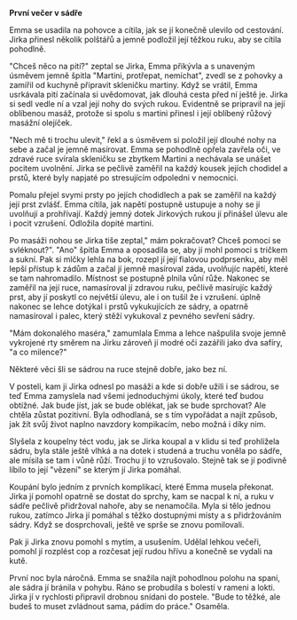 **První večer v sádře**

Emma se usadila na pohovce a cítila, jak se jí konečně ulevilo od cestování. Jirka přinesl několik polštářů a jemně podložil její těžkou ruku, aby se cítila pohodlně.

"Chceš něco na pití?" zeptal se Jirka, Emma přikývla a s unaveným úsměvem jemně špitla "Martini, protřepat, nemíchat", zvedl se z pohovky a zamířil od kuchyně připravit skleničku martiny. Když se vrátil, Emma usrkávala pití začínala si uvědomovat, jak dlouhá cesta před ní ještě je. Jirka si sedl vedle ní a vzal její nohy do svých rukou. Evidentně se pripravil na její oblíbenou masáž, protože si spolu s martini přinesl i její oblíbený růžový masážní olejíček.

"Nech mě ti trochu ulevit," řekl a s úsměvem si položil její dlouhé nohy na sebe a začal je jemně masírovat. Emma se pohodlně opřela zavřela oči, ve zdravé ruce svírala skleničku se zbytkem Martini a nechávala se unášet pocitem uvolnění. Jirka se pečlivě zaměřil na každý kousek jejích chodidel a prstů, které byly napjaté po stresujícím odpoledni v nemocnici.

Pomalu přejel svymi prsty po jejích chodidlech a pak se zaměřil na každý její prst zvlášť. Emma cítila, jak napětí postupně ustupuje a nohy  se jí uvolňují a prohřívají. Každý jemný dotek Jirkových rukou jí přinášel úlevu ale i pocit vzrušení. Odložila dopité martini.

Po masáži nohou se Jirka tiše zeptal," mám pokračovat? Chceš pomoci se svléknout?". "Ano" špitla Emma a oposadila se, aby jí mohl pomoci s tričkem a sukní. Pak si mlčky lehla na bok, rozepl jí její fialovou podprsenku, aby měl lepší přístup k zádům a začal jí jemně masíroval záda, uvolňujíc napětí, které se tam nahromadilo. 
Místnost se postupně plnila vůní růže. Nakonec se zaměřil na její ruce, namasíroval jí zdravou ruku, pečlivě masírujíc každý prst, aby jí poskytl co největší úlevu, ale i on tušil že i vzrušení.
úplně nakonec se lehce dotýkal i prstů vykukujících ze sádry, a opatrně namasíroval i palec, který stěží vykukoval z pevného sevření sádry.

"Mám dokonalého maséra," zamumlala Emma a lehce našpulila svoje jemně vykrojené rty směrem na Jirku zároveň jí modré oči zazářili jako dva safíry, "a co milence?"

Některé věci šli se sádrou na ruce stejně dobře, jako bez ní.

V posteli, kam ji Jirka odnesl po masáži a kde si dobře užili i se sádrou, se teď Emma zamyslela nad všemi jednoduchými úkoly, které teď budou obtížné. Jak bude jíst, jak se bude oblékat, jak se bude sprchovat? Ale chtěla zůstat pozitivní. Byla odhodlaná, se s tím vypořádat a najít způsob, jak žít svůj život naplno navzdory kompikacím, nebo možná i díky nim.

Slyšela z koupelny téct vodu, jak se Jirka koupal a v klidu si teď prohlížela sádru, byla stále ještě vlhká a na dotek i studená a truchu voněla po sádře, ale mísila se tam i vůně růží. Trochu jí to vzrušovalo. Stejně tak se jí podivně líbilo to její "vězení" se kterým jí Jirka pomáhal.

Koupání bylo jedním z prvních komplikací, které Emma musela překonat. Jirka jí pomohl opatrně se dostat do sprchy, kam se nacpal k ní, a ruku v sádře pečlivě přidržoval nahoře, aby se nenamočila. Myla si tělo jednou rukou, zatímco Jirka jí pomáhal s těžko dostupnými místy a s přidržováním sádry. Když se dosprchovali, ještě ve sprše se znovu pomilovali. 

Pak ji Jirka znovu pomohl s mytím, a usušením. Udělal lehkou večeři, pomohl jí rozplést cop a rozčesat její rudou hřívu a konečně se vydali na kutě.

První noc byla náročná. Emma se snažila najít pohodlnou polohu na spaní, ale sádra jí bránila v pohybu. Ráno se probudila s bolestí v rameni a lokti. Jirka jí v rychlosti připravil drobnou snídani do postele. "Bude to těžké, ale budeš to muset zvládnout sama, pádím do práce." Osaměla.
